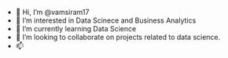 - 👋 Hi, I’m @vamsiram17
- 👀 I’m interested in Data Scinece and Business Analytics
- 🌱 I’m currently learning Data Science
- 💞️ I’m looking to collaborate on projects related to data science.
- 📫 

<!---
vamsiram17/vamsiram17 is a ✨ special ✨ repository because its `README.md` (this file) appears on your GitHub profile.
You can click the Preview link to take a look at your changes.
--->
